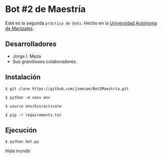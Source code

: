 # Bot #2 de Maestría

Este es la segunda `práctica de bots`.  Hecho en la [Universidad Autónoma de Manizales](https://www.autonoma.edu.co/).

## Desarrolladores

- Jorge I. Meza
- Sus grandiosos colaboradores.

## Instalación

```
$ git clone https://github.com/jimezam/Bot2Maestria.git

$ python -m venv env

$ source env/bin/activate

$ pip -r requirements.txt
```

## Ejecución

```
$ python bot.py
```

Hola mundo